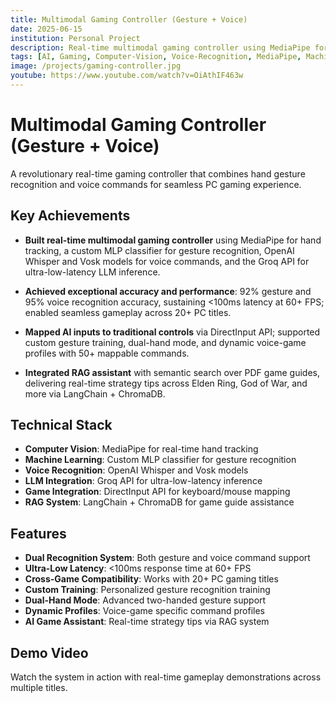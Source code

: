 ```yaml
---
title: Multimodal Gaming Controller (Gesture + Voice)
date: 2025-06-15
institution: Personal Project
description: Real-time multimodal gaming controller using MediaPipe for hand tracking, custom MLP classifier for gesture recognition, OpenAI Whisper and Vosk models for voice commands, and Groq API for ultra-low-latency LLM inference.
tags: [AI, Gaming, Computer-Vision, Voice-Recognition, MediaPipe, Machine-Learning, RAG]
image: /projects/gaming-controller.jpg
youtube: https://www.youtube.com/watch?v=OiAthIF463w
---
```


# Multimodal Gaming Controller (Gesture + Voice)

A revolutionary real-time gaming controller that combines hand gesture recognition and voice commands for seamless PC gaming experience.

## Key Achievements

- **Built real-time multimodal gaming controller** using MediaPipe for hand tracking, a custom MLP classifier for gesture recognition, OpenAI Whisper and Vosk models for voice commands, and the Groq API for ultra-low-latency LLM inference.

- **Achieved exceptional accuracy and performance**: 92% gesture and 95% voice recognition accuracy, sustaining <100ms latency at 60+ FPS; enabled seamless gameplay across 20+ PC titles.

- **Mapped AI inputs to traditional controls** via DirectInput API; supported custom gesture training, dual-hand mode, and dynamic voice-game profiles with 50+ mappable commands.

- **Integrated RAG assistant** with semantic search over PDF game guides, delivering real-time strategy tips across Elden Ring, God of War, and more via LangChain + ChromaDB.

## Technical Stack

- **Computer Vision**: MediaPipe for real-time hand tracking
- **Machine Learning**: Custom MLP classifier for gesture recognition
- **Voice Recognition**: OpenAI Whisper and Vosk models
- **LLM Integration**: Groq API for ultra-low-latency inference
- **Game Integration**: DirectInput API for keyboard/mouse mapping
- **RAG System**: LangChain + ChromaDB for game guide assistance

## Features

- **Dual Recognition System**: Both gesture and voice command support
- **Ultra-Low Latency**: <100ms response time at 60+ FPS
- **Cross-Game Compatibility**: Works with 20+ PC gaming titles
- **Custom Training**: Personalized gesture recognition training
- **Dual-Hand Mode**: Advanced two-handed gesture support
- **Dynamic Profiles**: Voice-game specific command profiles
- **AI Game Assistant**: Real-time strategy tips via RAG system

## Demo Video

Watch the system in action with real-time gameplay demonstrations across multiple titles.